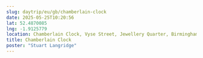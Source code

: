```yaml
---
slug: daytrip/eu/gb/chamberlain-clock
date: 2025-05-25T10:20:56
lat: 52.4870085
lng: -1.9125779
location: Chamberlain Clock, Vyse Street, Jewellery Quarter, Birmingham, West Midlands, England, B18 6LT, United Kingdom
title: Chamberlain Clock
poster: "Stuart Langridge"
---
```


